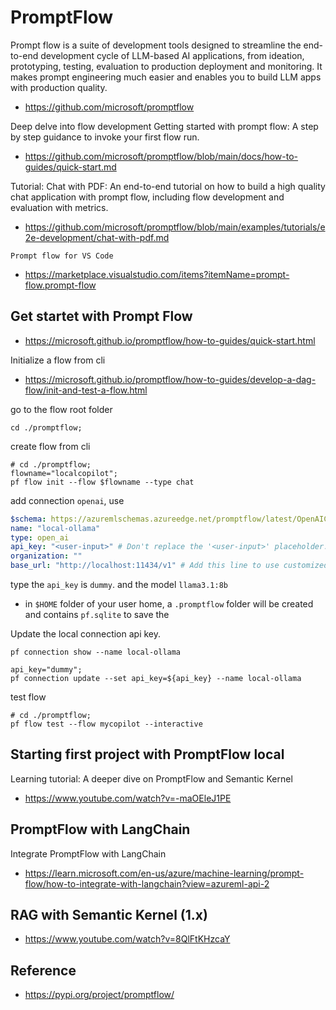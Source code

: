 # PromptFlow
Prompt flow is a suite of development tools designed to streamline the end-to-end development cycle of LLM-based AI applications, from ideation, prototyping, testing, evaluation to production deployment and monitoring. It makes prompt engineering much easier and enables you to build LLM apps with production quality.

* https://github.com/microsoft/promptflow

Deep delve into flow development
Getting started with prompt flow: A step by step guidance to invoke your first flow run.
* https://github.com/microsoft/promptflow/blob/main/docs/how-to-guides/quick-start.md

Tutorial: Chat with PDF: An end-to-end tutorial on how to build a high quality chat application with prompt flow, including flow development and evaluation with metrics.
* https://github.com/microsoft/promptflow/blob/main/examples/tutorials/e2e-development/chat-with-pdf.md

`Prompt flow for VS Code`
* https://marketplace.visualstudio.com/items?itemName=prompt-flow.prompt-flow

## Get startet with Prompt Flow
* https://microsoft.github.io/promptflow/how-to-guides/quick-start.html

Initialize a flow from cli
* https://microsoft.github.io/promptflow/how-to-guides/develop-a-dag-flow/init-and-test-a-flow.html

go to the flow root folder
```shell
cd ./promptflow;
```

create flow from cli
```shell
# cd ./promptflow;
flowname="localcopilot";
pf flow init --flow $flowname --type chat
```

add connection `openai`, use 
```yaml
$schema: https://azuremlschemas.azureedge.net/promptflow/latest/OpenAIConnection.schema.json
name: "local-ollama"
type: open_ai
api_key: "<user-input>" # Don't replace the '<user-input>' placeholder. The application will prompt you to enter a value when it runs.
organization: ""
base_url: "http://localhost:11434/v1" # Add this line to use customized API base
``` 
type the `api_key` is `dummy`.
and the model `llama3.1:8b` 

* in `$HOME` folder of your user home, a `.promptflow` folder will be created and contains `pf.sqlite` to save the 

Update the local connection api key.
```shell
pf connection show --name local-ollama

api_key="dummy";
pf connection update --set api_key=${api_key} --name local-ollama
```

test flow
```shell
# cd ./promptflow;
pf flow test --flow mycopilot --interactive
```

## Starting first project with PromptFlow local
Learning tutorial: A deeper dive on PromptFlow and Semantic Kernel
* https://www.youtube.com/watch?v=-maOEleJ1PE

## PromptFlow with LangChain
Integrate PromptFlow with LangChain
* https://learn.microsoft.com/en-us/azure/machine-learning/prompt-flow/how-to-integrate-with-langchain?view=azureml-api-2


## RAG with Semantic Kernel (1.x)
* https://www.youtube.com/watch?v=8QlFtKHzcaY


## Reference
* https://pypi.org/project/promptflow/

